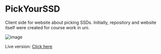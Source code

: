 # PickYourSSD
Client side for website about picking SSDs. 
Initially, repository and website itself were created for course work in uni.

![image](https://github.com/Hekzory/pickyourssd/assets/36638457/8264f7ce-ca41-4127-bac5-22daa9604bf9)


Live version: [Click here](https://ssd.tsv.one)
